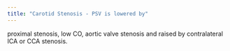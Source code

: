 ```yaml
---
title: "Carotid Stenosis - PSV is lowered by"
---
```

proximal stenosis, low CO, aortic valve stenosis and raised by contralateral ICA or CCA stenosis.

